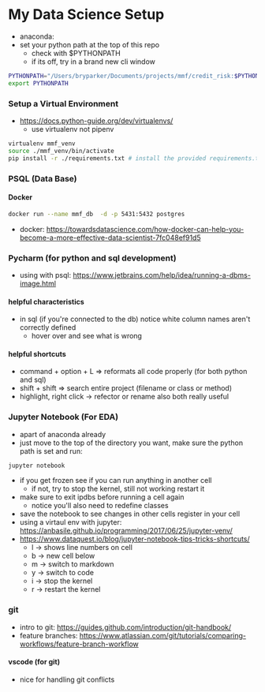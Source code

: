 
# My Data Science Setup
- anaconda: 
- set your python path at the top of this repo
    - check with $PYTHONPATH
    - if its off, try in a brand new cli window
```bash
PYTHONPATH="/Users/bryparker/Documents/projects/mmf/credit_risk:$PYTHONPATH"
export PYTHONPATH
```

### Setup a Virtual Environment
- https://docs.python-guide.org/dev/virtualenvs/
    - use virtualenv not pipenv

```bash
virtualenv mmf_venv
source ./mmf_venv/bin/activate
pip install -r ./requirements.txt # install the provided requirements.txt file
```


### PSQL (Data Base)

#### Docker
```bash
docker run --name mmf_db  -d -p 5431:5432 postgres
```
- docker: https://towardsdatascience.com/how-docker-can-help-you-become-a-more-effective-data-scientist-7fc048ef91d5


### Pycharm (for python and sql development)
- using with psql: https://www.jetbrains.com/help/idea/running-a-dbms-image.html

#### helpful characteristics
- in sql (if you're connected to the db) notice white column names aren't correctly defined
    - hover over and see what is wrong

#### helpful shortcuts
- command + option + L => reformats all code properly (for both python and sql)
- shift + shift => search entire project (filename or class or method)
- highlight, right click -> refector or rename also both really useful

### Jupyter Notebook (For EDA)
- apart of anaconda already
- just move to the top of the directory you want, make sure the python path is set and run:
```bash
jupyter notebook
```

- if you get frozen see if you can run anything in another cell
    - if not, try to stop the kernel, still not working restart it
- make sure to exit ipdbs before running a cell again
    - notice you'll also need to redefine classes
- save the notebook to see changes in other cells register in your cell
- using a virtaul env with jupyter: https://anbasile.github.io/programming/2017/06/25/jupyter-venv/
- https://www.dataquest.io/blog/jupyter-notebook-tips-tricks-shortcuts/ 
    - l -> shows line numbers on cell
    - b -> new cell below
    - m -> switch to markdown
    - y -> switch to code
    - i -> stop the kernel
    - r -> restart the kernel

### git 
- intro to git: https://guides.github.com/introduction/git-handbook/
- feature branches: https://www.atlassian.com/git/tutorials/comparing-workflows/feature-branch-workflow

#### vscode (for git)
-  nice for handling git conflicts